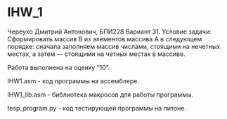 # IHW_1
Череухо Дмитрий Антонович, БПИ228
Вариант 31. Условие задачи: Сформировать массив B из элементов массива A в следующем порядке: сначала заполняем массив числами, стоящими на нечетных местах, а затем — стоящими на четных местах в массиве.

Работа выполнена на оценку “10”.

IHW1.asm - код программы на ассемблере.

IHW1_lib.asm - библиотека макросов для работы программы.

tesp_program.py - код тестирующей программы на питоне.




